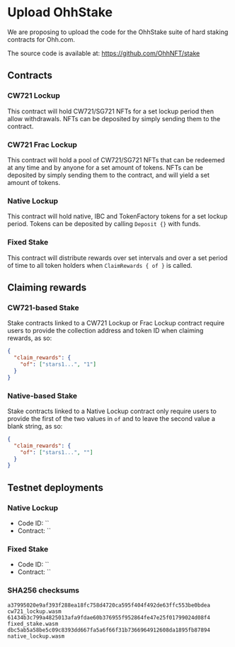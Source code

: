 # Upload OhhStake

We are proposing to upload the code for the OhhStake suite of hard staking contracts for Ohh.com.

The source code is available at: https://github.com/OhhNFT/stake

## Contracts

### CW721 Lockup

This contract will hold CW721/SG721 NFTs for a set lockup period then allow withdrawals. NFTs can be deposited by simply sending them to the contract.

### CW721 Frac Lockup

This contract will hold a pool of CW721/SG721 NFTs that can be redeemed at any time and by anyone for a set amount of tokens. NFTs can be deposited by simply sending them to the contract, and will yield a set amount of tokens.

### Native Lockup

This contract will hold native, IBC and TokenFactory tokens for a set lockup period. Tokens can be deposited by calling `Deposit {}` with funds.

### Fixed Stake

This contract will distribute rewards over set intervals and over a set period of time to all token holders when `ClaimRewards { of }` is called.

## Claiming rewards

### CW721-based Stake

Stake contracts linked to a CW721 Lockup or Frac Lockup contract require users to provide the collection address and token ID when claiming rewards, as so:

```json
{
  "claim_rewards": {
    "of": ["stars1...", "1"]
  }
}
```

### Native-based Stake

Stake contracts linked to a Native Lockup contract only require users to provide the first of the two values in `of` and to leave the second value a blank string, as so:

```json
{
  "claim_rewards": {
    "of": ["stars1...", ""]
  }
}
```

## Testnet deployments

### Native Lockup

- Code ID: ``
- Contract: ``

### Fixed Stake

- Code ID: ``
- Contract: ``

### SHA256 checksums

```
a37995020e9af393f288ea18fc758d4720ca595f404f492de63ffc553be0bdea  cw721_lockup.wasm
61434b3c799a4825013afa9fdae60b376955f952864fe47e25f01799024d08f4  fixed_stake.wasm
dbc5ab5a58be5c09c8393dd667fa5a6f66f31b7366964912608da1895fb87894  native_lockup.wasm
```
